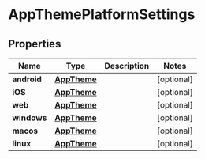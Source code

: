 
# AppThemePlatformSettings

## Properties
Name | Type | Description | Notes
------------ | ------------- | ------------- | -------------
**android** | [**AppTheme**](AppTheme.md) |  |  [optional]
**iOS** | [**AppTheme**](AppTheme.md) |  |  [optional]
**web** | [**AppTheme**](AppTheme.md) |  |  [optional]
**windows** | [**AppTheme**](AppTheme.md) |  |  [optional]
**macos** | [**AppTheme**](AppTheme.md) |  |  [optional]
**linux** | [**AppTheme**](AppTheme.md) |  |  [optional]



